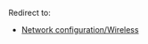 Redirect to:

*   [Network configuration/Wireless](/index.php/Network_configuration/Wireless "Network configuration/Wireless")